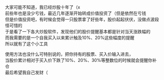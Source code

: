 大家可能不知道，我已经炒股十年了（x    
前些年也是没少亏钱，最近几年逐渐开始转成价值投资了（但是依然在亏钱     
但是价值投资吧，有时候会觉得一只股票拿了好些年，股价起起伏伏，没做点波段怪可惜的     
于是看了一下各大炒股软件，发现他们的股价提醒基本都是针对当天涨跌幅的     
而我需要的是一个自我买入以来累计触及10%、20%这些幅度的提醒      
所以就有了这个小工具     

使用方法也没什么可特别说的，把你持有的股票、买入价输入进去，     
当股价累计相对于买入价下跌了10%、20%、30%等整数位的时候就会提醒你补仓     
最后希望我自己发财（     